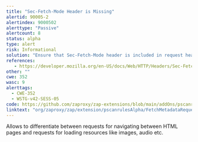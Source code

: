 ```yaml
---
title: "Sec-Fetch-Mode Header is Missing"
alertid: 90005-2
alertindex: 9000502
alerttype: "Passive"
alertcount: 8
status: alpha
type: alert
risk: Informational
solution: "Ensure that Sec-Fetch-Mode header is included in request headers."
references:
   - https://developer.mozilla.org/en-US/docs/Web/HTTP/Headers/Sec-Fetch-Mode
other: ""
cwe: 352
wasc: 9
alerttags: 
  - CWE-352
  - WSTG-v42-SESS-05
code: https://github.com/zaproxy/zap-extensions/blob/main/addOns/pscanrulesAlpha/src/main/java/org/zaproxy/zap/extension/pscanrulesAlpha/FetchMetadataRequestHeadersScanRule.java
linktext: "org/zaproxy/zap/extension/pscanrulesAlpha/FetchMetadataRequestHeadersScanRule.java"
---
```

Allows to differentiate between requests for navigating between HTML pages and requests for loading resources like images, audio etc.
